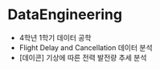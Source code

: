 # DataEngineering
- 4학년 1학기 데이터 공학
- Flight Delay and Cancellation 데이터 분석
- [데이콘] 기상에 따른 전력 발전량 추세 분석

